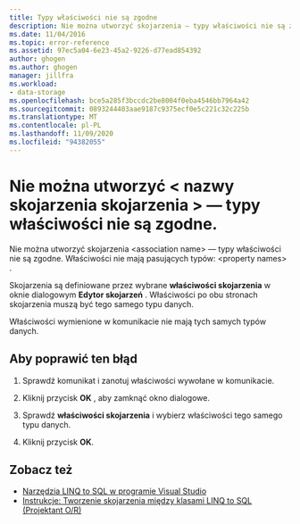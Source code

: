 ```yaml
---
title: Typy właściwości nie są zgodne
description: Nie można utworzyć skojarzenia — typy właściwości nie są zgodne. Wyświetl informacje o tym komunikacie Object Relational Designer programu Visual Studio (Projektant O/R).
ms.date: 11/04/2016
ms.topic: error-reference
ms.assetid: 97ec5a04-6e23-45a2-9226-d77ead854392
author: ghogen
ms.author: ghogen
manager: jillfra
ms.workload:
- data-storage
ms.openlocfilehash: bce5a285f3bccdc2be8004f0eba4546bb7964a42
ms.sourcegitcommit: 0893244403aae9187c9375ecf0e5c221c32c225b
ms.translationtype: MT
ms.contentlocale: pl-PL
ms.lasthandoff: 11/09/2020
ms.locfileid: "94382055"
---
```

# <a name="cannot-create-an-association-ltassociation-namegt---property-types-do-not-match"></a>Nie można utworzyć &lt; nazwy skojarzenia skojarzenia &gt; — typy właściwości nie są zgodne.

Nie można utworzyć skojarzenia \<association name> — typy właściwości nie są zgodne. Właściwości nie mają pasujących typów: \<property names> .

Skojarzenia są definiowane przez wybrane **właściwości skojarzenia** w oknie dialogowym **Edytor skojarzeń** . Właściwości po obu stronach skojarzenia muszą być tego samego typu danych.

Właściwości wymienione w komunikacie nie mają tych samych typów danych.

## <a name="to-correct-this-error"></a>Aby poprawić ten błąd

1. Sprawdź komunikat i zanotuj właściwości wywołane w komunikacie.

2. Kliknij przycisk **OK** , aby zamknąć okno dialogowe.

3. Sprawdź **właściwości skojarzenia** i wybierz właściwości tego samego typu danych.

4. Kliknij przycisk **OK**.

## <a name="see-also"></a>Zobacz też

- [Narzędzia LINQ to SQL w programie Visual Studio](../data-tools/linq-to-sql-tools-in-visual-studio2.md)
- [Instrukcje: Tworzenie skojarzenia między klasami LINQ to SQL (Projektant O/R)](../data-tools/how-to-create-an-association-relationship-between-linq-to-sql-classes-o-r-designer.md)